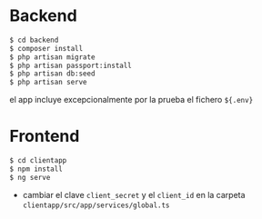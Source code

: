 # Backend

 ```sh
$ cd backend
$ composer install
$ php artisan migrate
$ php artisan passport:install
$ php artisan db:seed
$ php artisan serve 
```
 el app incluye excepcionalmente por la prueba el fichero `${.env}`

# Frontend
    
 ```sh
$ cd clientapp
$ npm install
$ ng serve
```
  - cambiar el clave `client_secret`  y el `client_id` en la carpeta `clientapp/src/app/services/global.ts`  
